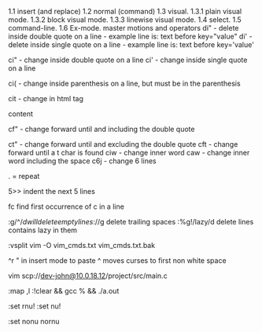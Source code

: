 1.1 insert (and replace) 1.2 normal (command) 1.3 visual. 1.3.1 plain visual mode. 1.3.2 block visual mode. 1.3.3 linewise visual mode.  1.4 select.  1.5 command-line.  1.6 Ex-mode.  master motions and operators di" - delete inside double quote on a line - example line is: text before key="value"
di' - delete inside single quote on a line - example line is: text before key='value'

ci" - change inside double quote on a line
ci' - change inside single quote on a line

ci( - change inside parenthesis on a line, but must be in the parenthesis

cit - change in html tag <div>content</div>

cf" - change forward until and including the double quote

ct" - change forward until and excluding the double quote
cft - change forward until a t char is found
ciw - change inner word
caw - change inner word including the space
c6j - change 6 lines

. = repeat

5>> indent the next 5 lines

fc find first occurrence of c in a line 

:g/^$/d will delete empty lines
:%s/\s\+$//g delete trailing spaces
:%g!/lazy/d delete lines contains lazy in them

:vsplit
vim -O vim_cmds.txt vim_cmds.txt.bak

^r <register> " in insert mode to paste
^ moves curses to first non white space

vim scp://dev-john@10.0.18.12/project/src/main.c


:map ,l :!clear && gcc % && ./a.out<cr>

:set rnu!
:set nu!

:set nonu nornu
